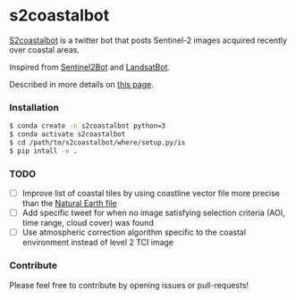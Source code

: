 # s2coastalbot

[S2coastalbot](https://twitter.com/s2coastalbot) is a twitter bot that posts Sentinel-2 images acquired recently over coastal areas.

Inspired from [Sentinel2Bot](https://twitter.com/Sentinel2Bot) and [LandsatBot](https://twitter.com/LandsatBot).

Described in more details on [this page](https://thibautvoirand.com/s2coastalbot/).

### Installation

```bash
$ conda create -n s2coastalbot python=3
$ conda activate s2coastalbot
$ cd /path/to/s2coastalbot/where/setup.py/is
$ pip intall -e .
```

### TODO

* [ ] Improve list of coastal tiles by using coastline vector file more precise than the [Natural Earth file](https://www.naturalearthdata.com/downloads/10m-physical-vectors/10m-coastline/)
* [ ] Add specific tweet for when no image satisfying selection criteria (AOI, time range, cloud cover) was found
* [ ] Use atmospheric correction algorithm specific to the coastal environment instead of level 2 TCI image

### Contribute

Please feel free to contribute by opening issues or pull-requests!

